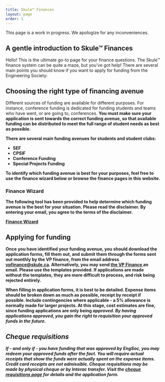 ```yaml
---
title: Skule™ Finances
layout: page
order: 1
---
```


This page is a work in progress. We apologize for any inconveniences.

## A gentle introduction to Skule™ Finances

Hello! This is the ultimate go-to page for your finance questions. The Skule™ finance system can be quite a maze, but you've got help! There are several main points you should know if you want to apply for funding from the Engineering Society:

## Choosing the right type of financing avenue

Different sources of funding are available for different purposes. For instance, conference funding is dedicated for funding students and teams who have went, or are going to, conferences. <b>You must make sure your application is sent towards the correct funding avenue<b>, so that available funding can be distributed to meet the full range of student needs as best as possible.

There are several main funding avenues for students and student clubs:

- SEF
- CPSIF
- Conference Funding
- Special Projects Funding

To identify which funding avenue is best for your purposes, feel free to use the finance wizard below or browse the finance pages in this website.

### Finance Wizard

The following tool has been provided to help determine which funding avenue is the best for your situation. <b> Please read the disclaimer. By entering your email, you agree to the terms of the disclaimer. <b>

<a class="button-is-primary" href="https://docs.google.com/forms/d/e/1FAIpQLSd4fQPR3ZO6AUvgnW0ev82GjdRG9SQHvb-OAPJfjEUSdvvHRA/viewform"> Finance Wizard </a>

## Applying for funding

Once you have identified your funding avenue, you should download the application forms, fill them out, and submit them through the forms sent out monthly by the VP finance, from the email address vpfinance@skule.ca. Alternatively, you may send <a href="mailto:vpfinance@skule.ca"> the VP Finance </a> an email. <b>Please use the templates provided.<b> If applications are made without the templates, they are more difficult to process, and risk being rejected entirely.

When filling in application forms, it is best to be detailed. Expense items should be broken down as much as possible, receipt by receipt if possible. Include contingencies where applicable - a 5% allowance is normally made for larger projects. At this stage, cost estimates are fine, since funding applications are only being <i>approved<i>. By having applications approved, you gain the right to requisition your approved funds in the future.

## Cheque requisitions

If - and only if - you have funding that was approved by EngSoc, you may redeem your approved funds after the fact. You will require actual receipts that show the funds were actually spent on the expense items. Credit card receipts are not admissible. Cheque requisitions may be made by physical cheque or by Interac transfer. Visit the <a href = "https://skule.ca/finances/cheque-requisitions.html">cheque requisitions page</a> for details and the application form.
